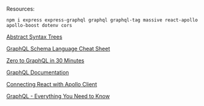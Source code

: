 Resources:

`npm i express express-graphql graphql graphql-tag massive react-apollo apollo-boost dotenv cors`

[Abstract Syntax Trees](https://blog.buildo.io/a-tour-of-abstract-syntax-trees-906c0574a067)

[GraphQL Schema Language Cheat Sheet](https://wehavefaces.net/graphql-shorthand-notation-cheatsheet-17cd715861b6)

[Zero to GraphQL in 30 Minutes](https://www.youtube.com/watch?v=UBGzsb2UkeY)

[GraphQL Documentation](http://graphql.org/)

[Connecting React with Apollo Client](https://www.apollographql.com/docs/react/essentials/get-started.html)

[GraphQL - Everything You Need to Know](https://javascript.works-hub.com/learn/graphql-everything-you-need-to-know-48719?utm_source=Slack&utm_medium=Blog&utm_campaign=Ben)